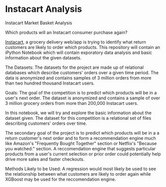 # Instacart Analysis

Instacart Market Basket Analysis

Which products will an Instacart consumer purchase again?

[Instacart](https://www.instacart.com), a grocery delivery web/app is trying to identify what return customers are likely to order which products. This repository will contain an iPython Notebook which will contain exporatory data analysis and basic information about the given datasets.

The Datasets:
The datasets for the project are made up of relational databases which describe customers' orders over a given time period. The data is anonymized and contains samples of 3 million orders from more than two hundred thousand Instacart users.

Goals:
The goal of the competition is to predict which products will be in a user's next order. The dataset is anonymized and contains a sample of over 3 million grocery orders from more than 200,000 Instacart users.

In this notebook, we will try and explore the basic information about the dataset given. The dataset for this competition is a relational set of files describing customers' orders over time.

The secondary goal of the project is to predict which products will be in a a return customer's next order and to form a recommendation engine much like Amazon's "Frequently Bought Together" section or Netflix's "Because you watched:" section. A reccomendation engine that suggests particular products from a user's current selection or prior order could potentially help drive more sales and faster checkouts.

Methods Likely to be Used: A regression would most likely be used to see the relationship between what customers are likely to order again while XGBoost may be used for the reccomendation engine.
